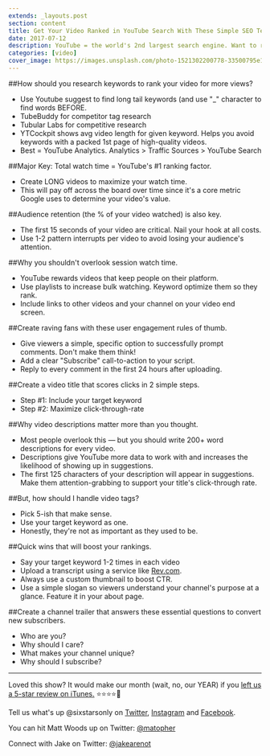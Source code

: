```yaml
---
extends: _layouts.post
section: content
title: Get Your Video Ranked in YouTube Search With These Simple SEO Techniques
date: 2017-07-12
description: YouTube = the world's 2nd largest search engine. Want to rank number-one? Start with these quick wins to claim the top spot. 
categories: [video]
cover_image: https://images.unsplash.com/photo-1521302200778-33500795e128?ixlib=rb-1.2.1&ixid=eyJhcHBfaWQiOjEyMDd9&auto=format&fit=crop&w=1650&q=80
---
```


##How should you research keywords to rank your video for more views?

- Use Youtube suggest to find long tail keywords (and use "\_" character to find words BEFORE.
- TubeBuddy for competitor tag research
- Tubular Labs for competitive research
- YTCockpit shows avg video length for given keyword. Helps you avoid keywords with a packed 1st page of high-quality videos.
- Best = YouTube Analytics. Analytics > Traffic Sources > YouTube Search

##Major Key: Total watch time = YouTube's #1 ranking factor.

- Create LONG videos to maximize your watch time.
- This will pay off across the board over time since it's a core metric Google uses to determine your video's value.

##Audience retention (the % of your video watched) is also key.

- The first 15 seconds of your video are critical. Nail your hook at all costs.
- Use 1-2 pattern interrupts per video to avoid losing your audience's attention.

##Why you shouldn't overlook session watch time.

- YouTube rewards videos that keep people on their platform.
- Use playlists to increase bulk watching. Keyword optimize them so they rank.
- Include links to other videos and your channel on your video end screen.

##Create raving fans with these user engagement rules of thumb.

- Give viewers a simple, specific option to successfully prompt comments. Don't make them think!
- Add a clear "Subscribe" call-to-action to your script.
- Reply to every comment in the first 24 hours after uploading.

##Create a video title that scores clicks in 2 simple steps.

- Step #1: Include your target keyword
- Step #2: Maximize click-through-rate

##Why video descriptions matter more than you thought.

- Most people overlook this — but you should write 200+ word descriptions for every video.
- Descriptions give YouTube more data to work with and increases the likelihood of showing up in suggestions.
- The first 125 characters of your description will appear in suggestions. Make them attention-grabbing to support your title's click-through rate.

##But, how should I handle video tags?

- Pick 5-ish that make sense.
- Use your target keyword as one.
- Honestly, they're not as important as they used to be.

##Quick wins that will boost your rankings.

- Say your target keyword 1-2 times in each video
- Upload a transcript using a service like [Rev.com](https://www.rev.com/).
- Always use a custom thumbnail to boost CTR.
- Use a simple slogan so viewers understand your channel's purpose at a glance. Feature it in your about page.

##Create a channel trailer that answers these essential questions to convert new subscribers.

- Who are you?
- Why should I care?
- What makes your channel unique?
- Why should I subscribe?

---

Loved this show? It would make our month (wait, no, our YEAR) if you [left us a 5-star review on iTunes.](https://itunes.apple.com/us/podcast/six-stars-only/id1372509198) ⭐⭐⭐⭐🌟

Tell us what's up @sixstarsonly on [Twitter](https://twitter.com/sixstarsonly), [Instagram](https://www.instagram.com/sixstarsonly/) and [Facebook](https://www.facebook.com/sixstarsonly/).

You can hit Matt Woods up on Twitter: [@matopher](https://twitter.com/matopher)

Connect with Jake on Twitter: [@jakearenot](https://twitter.com/jakearenot)
